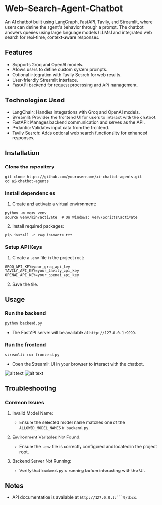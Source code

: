 # Web-Search-Agent-Chatbot
An AI chatbot built using LangGraph, FastAPI, Tavily, and Streamlit, where users can define the agent's behavior through a prompt. The chatbot answers queries using large language models (LLMs) and integrated web search for real-time, context-aware responses.

## Features
- Supports Groq and OpenAI models.
- Allows users to define custom system prompts.
- Optional integration with Tavily Search for web results.
- User-friendly Streamlit interface.
- FastAPI backend for request processing and API management.

## Technologies Used
- LangChain: Handles integrations with Groq and OpenAI models.
- Streamlit: Provides the frontend UI for users to interact with the chatbot.
- FastAPI: Manages backend communication and serves as the API.
- Pydantic: Validates input data from the frontend.
- Tavily Search: Adds optional web search functionality for enhanced responses.

## Installation

### Clone the repository
```
git clone https://github.com/yourusername/ai-chatbot-agents.git
cd ai-chatbot-agents
```

### Install dependencies
1. Create and activate a virtual environment:
```
python -m venv venv
source venv/bin/activate  # On Windows: venv\Scripts\activate
```
2. Install required packages:
```
pip install -r requirements.txt
```

### Setup API Keys
1. Create a `.env` file in the project root:
```
GROQ_API_KEY=your_groq_api_key
TAVILY_API_KEY=your_tavily_api_key
OPENAI_API_KEY=your_openai_api_key
```
2. Save the file.

## Usage

### Run the backend
```
python backend.py
```
- The FastAPI server will be available at `http://127.0.0.1:9999`.

### Run the frontend
```
streamlit run frontend.py
```
- Open the Streamlit UI in your browser to interact with the chatbot.

![alt text]()
![alt text]()

## Troubleshooting

### Common Issues
1. Invalid Model Name:
   - Ensure the selected model name matches one of the `ALLOWED_MODEL_NAMES` in `backend.py`.

2. Environment Variables Not Found:
   - Ensure the `.env` file is correctly configured and located in the project root.

3. Backend Server Not Running:
   - Verify that `backend.py` is running before interacting with the UI.

## Notes
- API documentation is available at `http://127.0.0.1:```9/docs`.
